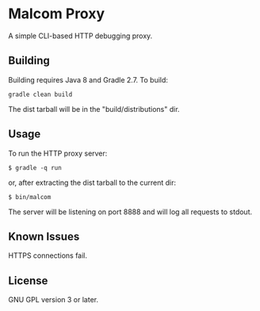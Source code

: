 Malcom Proxy
============

A simple CLI-based HTTP debugging proxy.


Building
--------

Building requires Java 8 and Gradle 2.7. To build:

```
gradle clean build
```

The dist tarball will be in the "build/distributions" dir.


Usage
-----

To run the HTTP proxy server:

```
$ gradle -q run
```

or, after extracting the dist tarball to the current dir:

```
$ bin/malcom
```

The server will be listening on port 8888 and will log all requests to stdout.


Known Issues
------------

HTTPS connections fail.


License
-------

GNU GPL version 3 or later.
